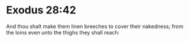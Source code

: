 # Exodus 28:42

And thou shalt make them linen breeches to cover their nakedness; from the loins even unto the thighs they shall reach: